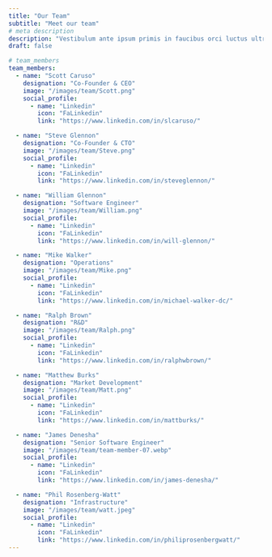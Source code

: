 ```yaml
---
title: "Our Team"
subtitle: "Meet our team"
# meta description
description: "Vestibulum ante ipsum primis in faucibus orci luctus ultrices posuere cubilia Curae Donec"
draft: false

# team_members
team_members:
  - name: "Scott Caruso"
    designation: "Co-Founder & CEO"
    image: "/images/team/Scott.png"
    social_profile:
      - name: "Linkedin"
        icon: "FaLinkedin"
        link: "https://www.linkedin.com/in/slcaruso/"

  - name: "Steve Glennon"
    designation: "Co-Founder & CTO"
    image: "/images/team/Steve.png"
    social_profile:
      - name: "Linkedin"
        icon: "FaLinkedin"
        link: "https://www.linkedin.com/in/steveglennon/"

  - name: "William Glennon"
    designation: "Software Engineer"
    image: "/images/team/William.png"
    social_profile:
      - name: "Linkedin"
        icon: "FaLinkedin"
        link: "https://www.linkedin.com/in/will-glennon/"

  - name: "Mike Walker"
    designation: "Operations"
    image: "/images/team/Mike.png"
    social_profile:
      - name: "Linkedin"
        icon: "FaLinkedin"
        link: "https://www.linkedin.com/in/michael-walker-dc/"

  - name: "Ralph Brown"
    designation: "R&D"
    image: "/images/team/Ralph.png"
    social_profile:
      - name: "Linkedin"
        icon: "FaLinkedin"
        link: "https://www.linkedin.com/in/ralphwbrown/"

  - name: "Matthew Burks"
    designation: "Market Development"
    image: "/images/team/Matt.png"
    social_profile:
      - name: "Linkedin"
        icon: "FaLinkedin"
        link: "https://www.linkedin.com/in/mattburks/"

  - name: "James Denesha"
    designation: "Senior Software Engineer"
    image: "/images/team/team-member-07.webp"
    social_profile:
      - name: "Linkedin"
        icon: "FaLinkedin"
        link: "https://www.linkedin.com/in/james-denesha/"

  - name: "Phil Rosenberg-Watt"
    designation: "Infrastructure"
    image: "/images/team/watt.jpeg"
    social_profile:
      - name: "Linkedin"
        icon: "FaLinkedin"
        link: "https://www.linkedin.com/in/philiprosenbergwatt/"
---
```

